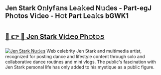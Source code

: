 ## Jen Stark O𝚗lyf𝚊ns Le𝚊𝚔ed N𝚞𝚍es - Part-egJ Ph𝚘tos Vi𝚍eo - H𝚘t Part Le𝚊𝚔s bGWK1

# <h2><a href="http://hf0jwq.feru.top/?c=Jen+Stark">🔗 👉 🔴 Jen Stark Vi𝚍𝚎o Ph𝚘t𝚘𝚜</a></h2>

[![Jen Stark Nu𝚍𝚎s](https://i.imgur.com/0TWrTi3.gif)](http://hf0jwq.feru.top/?c=Jen+Stark)
Web celebrity Jen Stark and multimedia artist, recognized for posting dance and lifestyle content through solo and collaborative dance routines and mini vlogs. The public's fascination with Jen Stark personal life has only added to his mystique as a public figure. 
